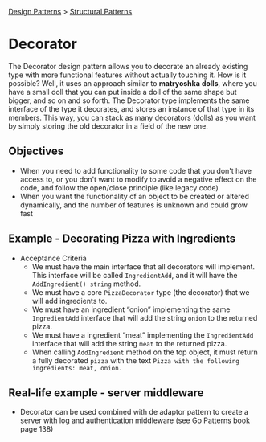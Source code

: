 [Design Patterns](../../) > [Structural Patterns](../)

# Decorator
The Decorator design pattern allows you to decorate an already existing type with more functional features without actually touching it. How is it possible? Well, it uses an approach similar to **matryoshka dolls**, where you have a small doll that you can put inside a doll of the same shape but bigger, and so on and so forth.
The Decorator type implements the same interface of the type it decorates, and stores an instance of that type in its members. This way, you can stack as many decorators (dolls) as you want by simply storing the old decorator in a field of the new one.

## Objectives
- When you need to add functionality to some code that you don't have access to, or you don't want to modify to avoid a negative effect on the code, and follow the open/close principle (like legacy code)
- When you want the functionality of an object to be created or altered dynamically, and the number of features is unknown and could grow fast


## Example - Decorating Pizza with Ingredients
- Acceptance Criteria
    - We must have the main interface that all decorators will implement. This interface will be called ```IngredientAdd```, and it will have the ```AddIngredient() string``` method.
    - We must have a core ```PizzaDecorator``` type (the decorator) that we will add ingredients to.
    - We must have an ingredient “onion” implementing the same ```IngredientAdd``` interface that will add the string ```onion``` to the returned pizza.
    - We must have a ingredient “meat” implementing the ```IngredientAdd``` interface that will add the string ```meat``` to the returned pizza.
    - When calling ```AddIngredient``` method on the top object, it must return a fully decorated ```pizza``` with the text ```Pizza with the following ingredients: meat, onion.```


## Real-life example - server middleware
- Decorator can be used combined with de adaptor pattern to create a server with log and authentication middleware (see Go Patterns book page 138)